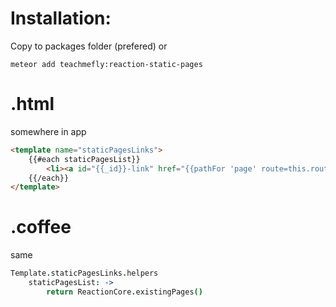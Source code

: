 
Installation: 
=============
Copy to packages folder (prefered) or
    
```
meteor add teachmefly:reaction-static-pages
```

.html
=====
somewhere in app
```html
<template name="staticPagesLinks">
    {{#each staticPagesList}}
        <li><a id="{{_id}}-link" href="{{pathFor 'page' route=this.route}}">{{title}}</a></li>
    {{/each}}
</template>
```
.coffee
=======
same
```coffee
Template.staticPagesLinks.helpers
    staticPagesList: ->
        return ReactionCore.existingPages()
```
